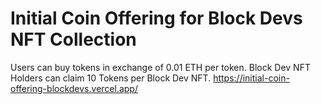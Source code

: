 # Initial Coin Offering for Block Devs NFT Collection

Users can buy tokens in exchange of 0.01 ETH per token. Block Dev NFT Holders can claim 10 Tokens per Block Dev NFT.
https://initial-coin-offering-blockdevs.vercel.app/
